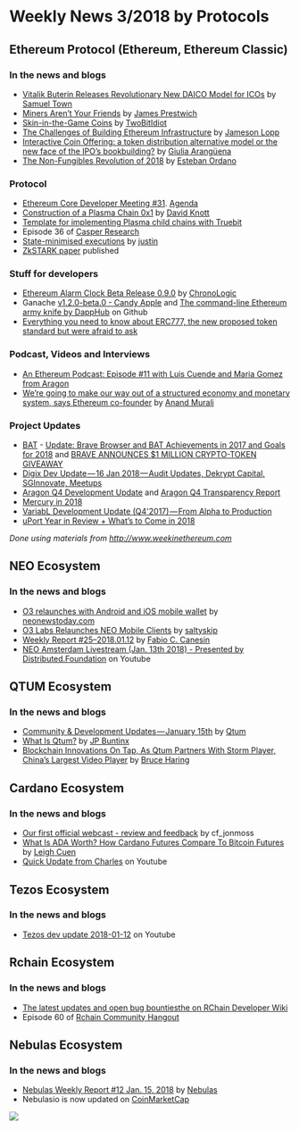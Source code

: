 # Weekly News 3/2018 by Protocols

## Ethereum Protocol (Ethereum, Ethereum Classic)
### In the news and blogs
* [Vitalik Buterin Releases Revolutionary New DAICO Model for ICOs](https://themerkle.com/vitalik-buterin-releases-revolutionary-new-daico-model-for-icos/) by [Samuel Town](https://themerkle.com/author/samueltown/) 
* [Miners Aren’t Your Friends](https://blog.keep.network/miners-arent-your-friends-cde9b6e0e9ac) by [James Prestwich](https://blog.keep.network/@Prestwich)
* [Skin-in-the-Game Coins](https://medium.com/tbis-weekly-bits/skin-in-the-game-coins-da0afdfdc650) by [TwoBitIdiot](https://medium.com/@twobitidiot)
* [The Challenges of Building Ethereum Infrastructure](https://medium.com/@lopp/the-challenges-of-building-ethereum-infrastructure-87e443e47a4b) by [Jameson Lopp](https://medium.com/@lopp)
* [Interactive Coin Offering: a token distribution alternative model or the new face of the IPO’s bookbuilding?](https://medium.com/fintech4italy/interactive-coin-offering-a-token-distribution-alternative-model-or-the-new-face-of-the-ipos-61eee71e75ef) by [Giulia Arangüena](https://medium.com/@giuara)
* [The Non-Fungibles Revolution of 2018](https://blog.decentraland.org/the-non-fungibles-revolution-of-2018-304270525b05?891) by [Esteban Ordano](https://blog.decentraland.org/@eordano)

### Protocol
* [Ethereum Core Developer Meeting #31](https://www.youtube.com/watch?v=biNCOCQdjQ0). [Agenda](https://github.com/ethereum/pm/issues/29)
* [Construction of a Plasma Chain 0x1](https://blog.omisego.network/construction-of-a-plasma-chain-0x1-614f6ebd1612) by [David Knott](https://blog.omisego.network/@davidlknott)
* [Template for implementing Plasma child chains with Truebit](https://github.com/mrsmkl/truebit-plasma)
* Episode 36 of [Casper Research](https://www.youtube.com/watch?v=f8yZfUIk89g)
* [State-minimised executions](https://ethresear.ch/t/state-minimised-executions/748) by [justin](https://ethresear.ch/u/justin/summary)
* [ZkSTARK paper](https://eprint.iacr.org/2018/046.pdf) published

### Stuff for developers
* [Ethereum Alarm Clock Beta Release 0.9.0](https://blog.chronologic.network/ethereum-alarm-clock-beta-release-0-9-0-ce7bc27dbb6f) by [ChronoLogic](https://blog.chronologic.network/@chronologicnetwork)
* Ganache [v1.2.0-beta.0 - Candy Apple](https://github.com/trufflesuite/ganache/releases/tag/v1.1.0-beta.0) and [The command-line Ethereum army knife by DappHub](https://github.com/dapphub/seth) on Github
* [Everything you need to know about ERC777, the new proposed token standard but were afraid to ask](https://www.reddit.com/r/ethereum/comments/7qjw6x/everything_you_need_to_know_about_erc777_the_new/)

### Podcast, Videos and Interviews  
* [An Ethereum Podcast: Episode #11 with Luis Cuende and Maria Gomez from Aragon](https://thebitcoinpodcast.com/an-ethereum-podcast-episode-11/)
* [We’re going to make our way out of a structured economy and monetary system, says Ethereum co-founder](https://factordaily.com/ethereum-joseph-lubin-interview-india/) by [Anand Murali](https://factordaily.com/author/anand/)

### Project Updates
* [BAT](https://basicattentiontoken.org/) - [Update: Brave Browser and BAT Achievements in 2017 and Goals for 2018](https://brave.com/update-brave-browser-and-bat-achievements-in-2017-and-goals-for-2018/) and [BRAVE ANNOUNCES $1 MILLION CRYPTO-TOKEN GIVEAWAY](https://basicattentiontoken.org/brave-announces-1-million-crypto-token-giveaway/)
* [Digix Dev Update — 16 Jan 2018 — Audit Updates, Dekrypt Capital, SGInnovate, Meetups](https://medium.com/@Digix/digix-dev-update-16-jan-2018-audit-updates-dekrypt-capital-sginnovate-meetups-cc28ed7c332c)
* [Aragon Q4 Development Update](https://blog.aragon.one/aragon-q4-development-update-32a21935333e) and [Aragon Q4 Transparency Report](https://blog.aragon.one/aragon-q4-transparency-report-df3195ba6fd3)
* [Mercury in 2018](https://medium.com/mercuryprotocol/mercury-in-2018-89fad6d44013)
* [VariabL Development Update (Q4'2017) — From Alpha to Production](https://blog.variabl.io/variabl-development-update-q42017-from-alpha-to-production-f13b523a477b)
* [uPort Year in Review + What’s to Come in 2018](https://medium.com/uport/uport-year-in-review-whats-to-come-in-2018-15ccb9214439)

*Done using materials from http://www.weekinethereum.com*

## NEO Ecosystem
### In the news and blogs
* [O3 relaunches with Android and iOS mobile wallet](https://neonewstoday.com/development/o3-relaunches-with-android-and-ios-mobile-wallet/) by [neonewstoday.com](neonewstoday.com)
* [O3 Labs Relaunches NEO Mobile Clients](https://steemit.com/neo/@saltyskip/o3-labs-relaunches-neo-mobile-clients) by [saltyskip](https://steemit.com/@saltyskip)
* [Weekly Report #25–2018.01.12](https://medium.com/proof-of-working/weekly-report-25-2018-01-12-98bc2f1ed41d) by [Fabio C. Canesin](https://medium.com/@canesin)
* [NEO Amsterdam Livestream (Jan. 13th 2018) - Presented by Distributed.Foundation](https://www.youtube.com/watch?v=bJ6l2cyJhIw) on Youtube

## QTUM Ecosystem
### In the news and blogs
* [Community & Development Updates — January 15th](https://blog.qtum.org/community-development-updates-january-15th-867b5e9c6805) by [Qtum](https://blog.qtum.org/@Qtum)
* [What Is Qtum?](https://themerkle.com/what-is-qtum//) by [JP Buntinx](https://themerkle.com/author/writer10/)
* [Blockchain Innovations On Tap, As Qtum Partners With Storm Player, China’s Largest Video Player](http://blocktribune.com/blockchain-innovations-tap-qtum-partners-storm-player-chinas-largest-video-player/) by [Bruce Haring](http://blocktribune.com/author/bruce_haring/)

## Cardano Ecosystem
### In the news and blogs
* [Our first official webcast - review and feedback](https://forum.cardanohub.org/t/our-first-official-webcast-review-and-feedback/6325) by cf_jonmoss
* [What Is ADA Worth? How Cardano Futures Compare To Bitcoin Futures](http://www.ibtimes.com/what-ada-worth-how-cardano-futures-compare-bitcoin-futures-2640025) by [Leigh Cuen](http://www.ibtimes.com/reporters/leigh-cuen)
* [Quick Update from Charles](https://www.youtube.com/watch?v=AYCfikWgEzg&feature=youtu.be) on Youtube

## Tezos Ecosystem
### In the news and blogs
* [Tezos dev update 2018-01-12](https://www.youtube.com/watch?v=NdR4YpkK_HQ&feature=youtu.be&a=) on Youtube

## Rchain Ecosystem
### In the news and blogs
* [The latest updates and open bug bountiesthe on RChain Developer Wiki](https://rchain.atlassian.net/wiki/spaces/CORE/overview)
* Episode 60 of [Rchain Community Hangout](https://www.youtube.com/watch?v=LzLkc6ihLmQ)


## Nebulas Ecosystem
### In the news and blogs
* [Nebulas Weekly Report #12 Jan. 15, 2018](https://medium.com/nebulasio/nebulas-weekly-report-12-jan-15-2018-675cf0fcafe5) by [Nebulas](https://medium.com/@nebulasio)
* Nebulasio is now updated on [CoinMarketCap](https://coinmarketcap.com/currencies/nebulas-token/)


[![](https://steemitimages.com/DQmdkWT6cCPVYNzZASwHD3WZ5hKpHQv7927MvBt8wRYDDEC/image.png)](http://company.cyber.fund/#newsletter)
